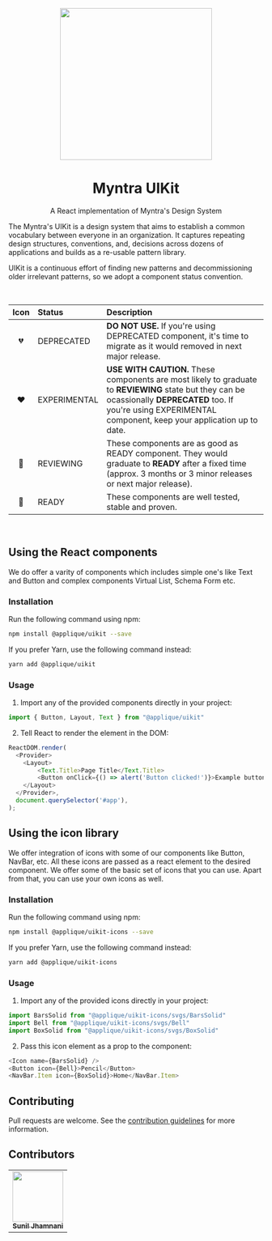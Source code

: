 <p align="center">
  <img width="300px" src="https://myntrascmuistatic.myntassets.com/partner-assets/unity/img/myntra-icon.png">
</p>

<h1 align="center">Myntra UIKit</h1>

<p align="center">A React implementation of Myntra's Design System</p>

The Myntra's UIKit is a design system that aims to establish a common vocabulary between everyone in an organization. 
It captures repeating design structures, conventions, and, decisions across dozens of applications and builds as a re-usable pattern library.

UIKit is a continuous effort of finding new patterns and decommissioning older irrelevant patterns, so we adopt a component status convention.

<br />

| Icon | Status       | Description                                                                                                                                                                                                          |
| :--: | :----------- | :------------------------------------------------------------------------------------------------------------------------------------------------------------------------------------------------------------------- |
|  💔  | DEPRECATED   | **DO NOT USE.** If you're using DEPRECATED component, it's time to migrate as it would removed in next major release.                                                                                                |
|  ❤️  | EXPERIMENTAL | **USE WITH CAUTION.** These components are most likely to graduate to **REVIEWING** state but they can be ocassionally **DEPRECATED** too. If you're using EXPERIMENTAL component, keep your application up to date. |
|  💛  | REVIEWING    | These components are as good as READY component. They would graduate to **READY** after a fixed time (approx. 3 months or 3 minor releases or next major release).                                                   |
|  💚  | READY        | These components are well tested, stable and proven. |

<br />

## Using the React components

We do offer a varity of components which includes simple one's like Text and Button and complex components Virtual List, Schema Form etc.

### Installation
Run the following command using npm:

```bash
npm install @applique/uikit --save
```
If you prefer Yarn, use the following command instead:

```bash
yarn add @applique/uikit
```

### Usage
1. Import any of the provided components directly in your project:

```js
import { Button, Layout, Text } from "@applique/uikit"
```

2. Tell React to render the element in the DOM:

```js
ReactDOM.render(
  <Provider>
    <Layout>
        <Text.Title>Page Title</Text.Title>
        <Button onClick={() => alert('Button clicked!')}>Example button</Button>
    </Layout>
  </Provider>,
  document.querySelector('#app'),
);
```

## Using the icon library

We offer integration of icons with some of our components like Button, NavBar, etc. All these icons are passed as a react element to the desired
component.
We offer some of the basic set of icons that you can use. Apart from that, you can use your own icons as well.

### Installation
Run the following command using npm:

```bash
npm install @applique/uikit-icons --save
```
If you prefer Yarn, use the following command instead:

```bash
yarn add @applique/uikit-icons
```

### Usage
1. Import any of the provided icons directly in your project:

```js
import BarsSolid from "@applique/uikit-icons/svgs/BarsSolid"
import Bell from "@applique/uikit-icons/svgs/Bell"
import BoxSolid from "@applique/uikit-icons/svgs/BoxSolid"
```

2. Pass this icon element as a prop to the component:
```js
<Icon name={BarsSolid} />
<Button icon={Bell}>Pencil</Button>
<NavBar.Item icon={BoxSolid}>Home</NavBar.Item>
```

## Contributing
Pull requests are welcome. See the [contribution guidelines](https://uikit.myntra.com/contributing) for more information.

## Contributors

<!-- ALL-CONTRIBUTORS-LIST:START - Do not remove or modify this section -->
<!-- prettier-ignore-start -->
<!-- markdownlint-disable -->
<table>
  <tr>
    <td align="center"><a href="https://github.com/sunil-jhamnani"><img src="https://avatars.githubusercontent.com/u/54964764?v=4" width="100px;" alt=""/><br /><sub><b>Sunil Jhamnani</b></sub></a></td>
    </tr>
  <table>
